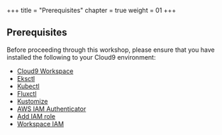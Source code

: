 +++
title = "Prerequisites"
chapter = true
weight = 01
+++

## Prerequisites

Before proceeding through this workshop, please ensure that you have installed the following to your Cloud9 environment:

* [Cloud9 Workspace](/50_workshop_5_accelerating_sdlc/00_prerequisites.md/01_create_workspace.html)
* [Eksctl](/50_workshop_5_accelerating_sdlc/00_prerequisites.md/10_install_eksctl.html)
* [Kubectl](/50_workshop_5_accelerating_sdlc/00_prerequisites.md/20_install_kubectl.html)
* [Fluxctl](/50_workshop_5_accelerating_sdlc/00_prerequisites.md/30_install_fluxctl.html)
* [Kustomize](/50_workshop_5_accelerating_sdlc/00_prerequisites.md/40_install_kustomize.html)
* [AWS IAM Authenticator](/50_workshop_5_accelerating_sdlc/00_prerequisites.md/50_install_aws_iam_auth.html)
* [Add IAM role](/50_workshop_5_accelerating_sdlc/00_prerequisites.md/60_add_iam_role.html)
* [Workspace IAM](/50_workshop_5_accelerating_sdlc/00_prerequisites.md/70_workspace_iam.html)
